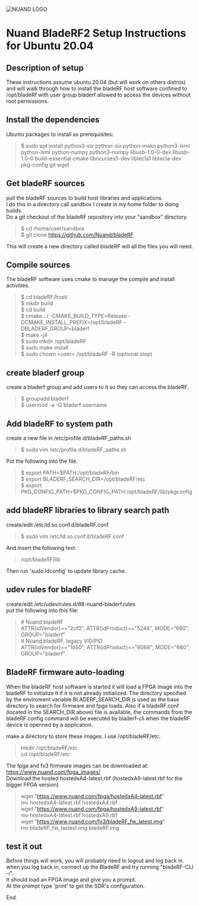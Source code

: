 ![NUAND LOGO](http://nuand.com/bladeRF-doc/libbladeRF/v2.2.1/logo.png)

# Nuand BladeRF2 Setup Instructions for Ubuntu 20.04 

## Description of setup
These instructions assume ubuntu 20.04 (but will work on others distros) and will walk through how to install the bladeRF host software confined to /opt/bladeRf with user group bladerf allowed to access the devices without root permissions.

## Install the dependencies
Ubuntu packages to install as prerequisites:   
> $ sudo apt install python3-six python-six python-mako python3-lxml python-lxml python-numpy python3-numpy libusb-1.0-0-dev libusb-1.0-0 build-essential cmake libncurses5-dev libtecla1 libtecla-dev pkg-config git wget

## Get bladeRF sources
pull the bladeRF sources to build host libraries and applications.     
I do this in a directory call sandbox I create in my home folder to doing builds.     
Do a git checkout of the bladeRF repository into your "sandbox" directory.     

> $ cd /home/user/sandbox    
> $ git clone https://github.com/Nuand/bladeRF  

This will create a new directory called bladeRF will all the files you will need.   

## Compile sources
The bladeRF software uses cmake to manage the compile and install activities.   

> $ cd bladeRF/host/  
> $ mkdir build   
> $ cd build   
> $ cmake ../ -CMAKE_BUILD_TYPE=Release -DCMAKE_INSTALL_PREFIX=/opt/bladeRF -DBLADERF_GROUP=bladerf   
> $ make -j4   
> $ sudo mkdir /opt/bladeRF   
> $ sudo make install  
> $ sudo chown \<user\> /opt/bladeRF -R (optional step)  
 
## create bladerf group
create a bladerf group and add users to it so they can access the bladeRF.

> $ groupadd bladerf   
> $ usermod -a -G bladerf username   
  
## Add bladeRF to system path  
create a new file in /etc/profile.d/bladeRF_paths.sh  
> $ sudo vim /etc/profile.d/bladeRF_paths.sh  

Put the following into the file.   
> $ export PATH=$PATH:/opt/bladeRF/bin   
> $ export BLADERF_SEARCH_DIR=/opt/bladeRF/etc   
> $ export PKG_CONFIG_PATH=$PKG_CONFIG_PATH:/opt/bladeRF/lib/pkgconfig   


## add bladeRF libraries to library search path
create/edit /etc/ld.so.conf.d/bladeRF.conf  
> $ sudo vim /etc/ld.so.conf.d/bladeRF.conf   

And insert the following text:  
> /opt/bladeRF/lib   

Then run 'sudo ldconfig' to update library cache.

## udev rules for bladeRF
create/edit /etc/udev/rules.d/88-nuand-bladerf.rules    
put the following into this file:    
>\# Nuand bladeRF   
>ATTR{idVendor}=="2cf0", ATTR{idProduct}=="5246", MODE="660", GROUP="bladerf"   
>\# Nuand bladeRF, legacy VID/PID   
>ATTR{idVendor}=="1d50", ATTR{idProduct}=="6066", MODE="660", GROUP="bladerf"   


## BladeRF firmware auto-loading
When the bladeRF host software is started it will load a FPGA image into the bladeRF to initialize it if it is not already initialized.  The directory specified by the enviroment variable BLADERF_SEARCH_DIR is used as the base directory to search for firmware and fpga loads.  Also if a bladeRF.conf (located in the SEARCH_DIR above) file is available, the commands from the bladeRF.config command will be executed by bladerf-cli when the bladeRF device is openned by a application.

make a directory to store these images.  I use /opt/bladeRF/etc.   
> mkdir /opt/bladeRF/etc   
> cd /opt/bladeRF/etc   

The fpga and fx3 firmware images can be downloaded at: https://www.nuand.com/fpga_images/   
Download the hosted hostedxA4-latest.rbf (hostedxA9-latest.rbf for the bigger FPGA version)   

> wget "https://www.nuand.com/fpga/hostedxA4-latest.rbf"   
> mv hostedxA4-latest.rbf hostedxA4.rbf   
> wget "https://www.nuand.com/fpga/hostedxA9-latest.rbf"   
> mv hostedxA4-latest.rbf hostedxA9.rbf   
> wget "https://www.nuand.com/fx3/bladeRF_fw_latest.img"   
> mv bladeRF_fw_lastest.img bladeRF.img   

## test it out
Before things will work, you will probably need to logout and log back in.   
when you log back in, connect up the BladeRF and try running "bladeRF-CLI -i".   
It should load an FPGA image and give you a prompt.   
At the prompt type 'print' to get the SDR's configuration.   


End.






